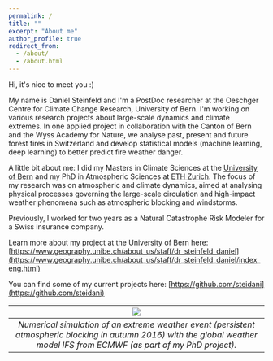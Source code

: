 ```yaml
---
permalink: /
title: ""
excerpt: "About me"
author_profile: true
redirect_from: 
  - /about/
  - /about.html
---
```



Hi, it's nice to meet you :)

My name is Daniel Steinfeld and I'm a PostDoc researcher at the Oeschger Centre for Climate Change Research, University of Bern. I'm working on various research projects about large-scale dynamics and climate extremes. In one applied project in collaboration with the Canton of Bern and the Wyss Academy for Nature, we analyse past, present and future forest fires in Switzerland and develop statistical models (machine learning, deep learning) to better predict fire weather danger.

A little bit about me: I did my Masters in Climate Sciences at the [University of Bern](https://www.oeschger.unibe.ch/studium/studienprogramme/index_ger.html) and my PhD in Atmospheric Sciences at [ETH Zurich](https://iac.ethz.ch/group/atmospheric-dynamics.html). The focus of my research was on atmospheric and climate dynamics, aimed at analysing physical processes governing the large-scale circulation and high-impact weather phenomena such as atmospheric blocking and windstorms.  

Previously, I worked for two years as a Natural Catastrophe Risk Modeler for a Swiss insurance company.
     
Learn more about my project at the University of Bern here: [https://www.geography.unibe.ch/about_us/staff/dr_steinfeld_daniel](https://www.geography.unibe.ch/about_us/staff/dr_steinfeld_daniel/index_eng.html)  

You can find some of my current projects here: [https://github.com/steidani](https://github.com/steidani)


|![](http://steidani.github.io/images/ifs_sim.gif)|
|:--:| 
| *Numerical simulation of an extreme weather event (persistent atmospheric blocking in autumn 2016) with the global weather model IFS from ECMWF (as part of my PhD project).* |
